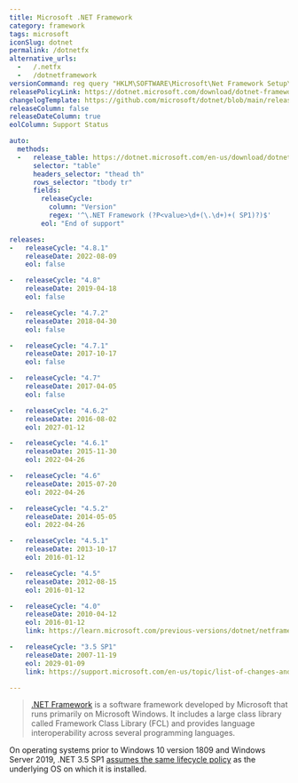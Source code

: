 ```yaml
---
title: Microsoft .NET Framework
category: framework
tags: microsoft
iconSlug: dotnet
permalink: /dotnetfx
alternative_urls:
  -   /.netfx
  -   /dotnetframework
versionCommand: reg query "HKLM\SOFTWARE\Microsoft\Net Framework Setup\NDP" /s
releasePolicyLink: https://dotnet.microsoft.com/download/dotnet-framework
changelogTemplate: https://github.com/microsoft/dotnet/blob/main/releases/net{{"__RELEASE_CYCLE__"| replace:'.',''}}/README.md
releaseColumn: false
releaseDateColumn: true
eolColumn: Support Status

auto:
  methods:
  -   release_table: https://dotnet.microsoft.com/en-us/download/dotnet-framework
      selector: "table"
      headers_selector: "thead th"
      rows_selector: "tbody tr"
      fields:
        releaseCycle:
          column: "Version"
          regex: '^\.NET Framework (?P<value>\d+(\.\d+)+( SP1)?)$'
        eol: "End of support"

releases:
-   releaseCycle: "4.8.1"
    releaseDate: 2022-08-09
    eol: false

-   releaseCycle: "4.8"
    releaseDate: 2019-04-18
    eol: false

-   releaseCycle: "4.7.2"
    releaseDate: 2018-04-30
    eol: false

-   releaseCycle: "4.7.1"
    releaseDate: 2017-10-17
    eol: false

-   releaseCycle: "4.7"
    releaseDate: 2017-04-05
    eol: false

-   releaseCycle: "4.6.2"
    releaseDate: 2016-08-02
    eol: 2027-01-12

-   releaseCycle: "4.6.1"
    releaseDate: 2015-11-30
    eol: 2022-04-26

-   releaseCycle: "4.6"
    releaseDate: 2015-07-20
    eol: 2022-04-26

-   releaseCycle: "4.5.2"
    releaseDate: 2014-05-05
    eol: 2022-04-26

-   releaseCycle: "4.5.1"
    releaseDate: 2013-10-17
    eol: 2016-01-12

-   releaseCycle: "4.5"
    releaseDate: 2012-08-15
    eol: 2016-01-12

-   releaseCycle: "4.0"
    releaseDate: 2010-04-12
    eol: 2016-01-12
    link: https://learn.microsoft.com/previous-versions/dotnet/netframework-4.0/ms171868(v=vs.100)

-   releaseCycle: "3.5 SP1"
    releaseDate: 2007-11-19
    eol: 2029-01-09
    link: https://support.microsoft.com/en-us/topic/list-of-changes-and-fixed-issues-in-the-net-framework-3-5-service-pack-1-7e580459-9f9a-3f0d-ecb3-ee3ea374044f

---
```


> [.NET Framework](https://dotnet.microsoft.com/) is a software framework developed by Microsoft
> that runs primarily on Microsoft Windows. It includes a large class library called Framework Class
> Library (FCL) and provides language interoperability across several programming languages.

On operating systems prior to Windows 10 version 1809 and Windows Server 2019, .NET 3.5 SP1
[assumes the same lifecycle policy](https://learn.microsoft.com/lifecycle/faq/dotnet-framework) as
the underlying OS on which it is installed.
